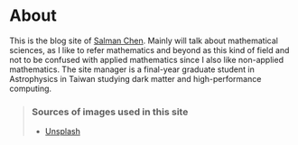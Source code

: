 # About
This is the blog site of [Salman Chen](https://salmanhiro.github.io). Mainly will talk about mathematical sciences, as I like to refer mathematics and beyond as this kind of field and not to be confused with applied mathematics since I also like non-applied mathematics. The site manager is a final-year graduate student in Astrophysics in Taiwan studying dark matter and high-performance computing.

> ### Sources of images used in this site
> - [Unsplash](https://unsplash.com/)